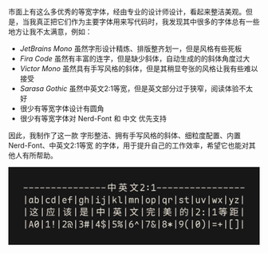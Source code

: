 市面上有这么多优秀的等宽字体，经由专业的设计师设计，看起来整洁美观。但是，当我真正把它们作为主要字体用来写代码时，我发现其中很多的字体总有一些地方让我不太满意，例如：

- _JetBrains Mono_ 虽然字形设计精炼、排版整齐划一，但是风格有些死板
- _Fira Code_ 虽然有丰富的连字，但是缺少斜体，自动生成的的斜体角度过大
- _Victor Mono_ 虽然具有手写风格的斜体，但是其稍显夸张的风格让我有些难以接受
- _Sarasa Gothic_ 虽然中英文2:1等宽，但是英文部分过于狭窄，阅读体验不太好
- 很少有等宽字体设计有圆角
- 很少有等宽字体对 Nerd-Font 和 中文 优先支持

因此，我制作了这一款 字形整洁、拥有手写风格的斜体、细粒度配置、内置 Nerd-Font、中英文2:1等宽 的字体，用于提升自己的工作效率，希望它也能对其他人有所帮助。

![](.././../assets/img/2-1.png)
